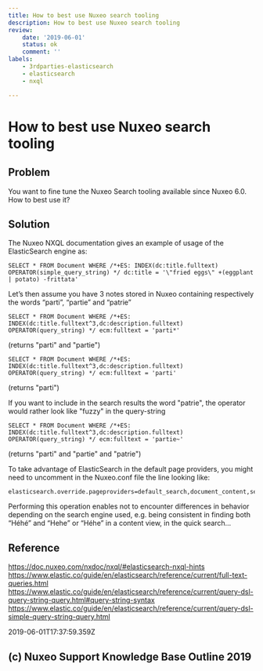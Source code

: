 ```yaml
---
title: How to best use Nuxeo search tooling
description: How to best use Nuxeo search tooling
review:
    date: '2019-06-01'
    status: ok
    comment: ''
labels:
    - 3rdparties-elasticsearch
    - elasticsearch
    - nxql

---
```

# How to best use Nuxeo search tooling
## Problem
You want to fine tune the Nuxeo Search tooling available since Nuxeo 6.0. How to best use it?
## Solution
The Nuxeo NXQL documentation gives an example of usage of the ElasticSearch engine as:

    SELECT * FROM Document WHERE /*+ES: INDEX(dc:title.fulltext) OPERATOR(simple_query_string) */ dc:title = '\"fried eggs\" +(eggplant | potato) -frittata'

Let’s then assume you have 3 notes stored in Nuxeo containing respectively the words “parti”, “partie” and “patrie”

    SELECT * FROM Document WHERE /*+ES: INDEX(dc:title.fulltext^3,dc:description.fulltext) OPERATOR(query_string) */ ecm:fulltext = 'parti*'

(returns "parti" and "partie")

    SELECT * FROM Document WHERE /*+ES: INDEX(dc:title.fulltext^3,dc:description.fulltext) OPERATOR(query_string) */ ecm:fulltext = 'parti'

(returns "parti")

If you want to include in the search results the word "patrie", the operator would rather look like "fuzzy" in the query-string

    SELECT * FROM Document WHERE /*+ES: INDEX(dc:title.fulltext^3,dc:description.fulltext) OPERATOR(query_string) */ ecm:fulltext = 'partie~'

(returns "parti" and "partie" and "patrie")

To take advantage of ElasticSearch in the default page providers, you might need to uncomment in the Nuxeo.conf file the line looking like:

    elasticsearch.override.pageproviders=default_search,document_content,section_content,document_content,tree_children,default_document_suggestion,simple_search,advanced_search,nxql_search,DEFAULT_DOCUMENT_SUGGESTION

Performing this operation enables not to encounter differences in behavior depending on the search engine used, e.g. being consistent in finding both “Héhé” and “Hehe” or “Héhe” in a content view, in the quick search…
## Reference
<https://doc.nuxeo.com/nxdoc/nxql/#elasticsearch-nxql-hints>  
<https://www.elastic.co/guide/en/elasticsearch/reference/current/full-text-queries.html>  
<https://www.elastic.co/guide/en/elasticsearch/reference/current/query-dsl-query-string-query.html#query-string-syntax>  
<https://www.elastic.co/guide/en/elasticsearch/reference/current/query-dsl-simple-query-string-query.html>


2019-06-01T17:37:59.359Z
## (c) Nuxeo Support Knowledge Base Outline 2019
